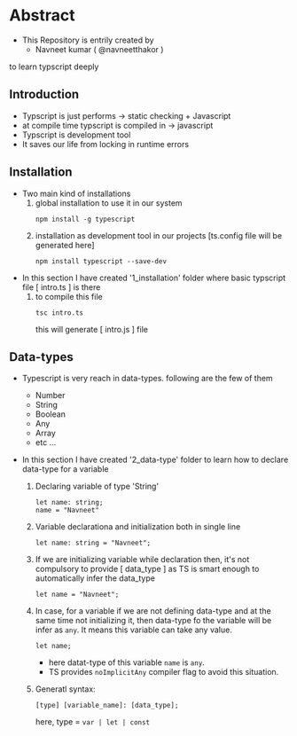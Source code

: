 # Abstract
- This Repository is entrily created by 
    - Navneet kumar ( @navneetthakor )

to learn typscript deeply

## Introduction

- Typscript is just performs ->  static checking + Javascript
- at compile time typscript is compiled in -> javascript
- Typscript is development tool
- It saves our life from locking in runtime errors
 

## Installation

- Two main kind of installations
    1. global installation to use it in our system
        ```
        npm install -g typescript
        ```
    2. installation as development tool in our projects [ts.config file will be generated here]
        ```
        npm install typescript --save-dev
        ```
- In this section I have created '1_installation' folder where basic typscript file [ intro.ts ] is there
    1.  to compile this file
        ```
        tsc intro.ts
        ```
        this will generate [ intro.js ] file 

## Data-types
- Typescript is very reach in data-types. following are the few of them
    - Number
    - String
    - Boolean
    - Any
    - Array
    - etc ...

- In this section I have created '2_data-type' folder to learn how to declare data-type for a variable
    1. Declaring variable of type 'String'
        ```
        let name: string;
        name = "Navneet"
        ```
    2. Variable declarationa and initialization both in single line
        ```
        let name: string = "Navneet";
        ```
    3. If we are initializing variable while declaration then, it's not compulsory to provide [ data_type ] as TS is smart enough to automatically infer the data_type
        ```
        let name = "Navneet";
        ```
    4. In case, for a variable if we are not defining data-type and at the same time not initializing it, then data-type fo the variable will be infer as ```any```. It means this variable can take any value.
        ```
        let name;
        ```
        - here datat-type of this variable ```name``` is ```any```.
        - TS provides ```noImplicitAny``` compiler flag to avoid this situation.

    5. Generatl syntax:
        ```
        [type] [variable_name]: [data_type];
        ```
        here,
        type  = ```var | let | const ```


